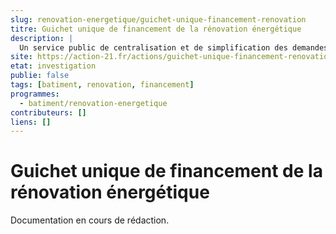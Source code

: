 ```yaml
---
slug: renovation-energetique/guichet-unique-financement-renovation
titre: Guichet unique de financement de la rénovation énergétique
description: |
  Un service public de centralisation et de simplification des demandes de financement dédiées à la rénovation énergétique de l'habitat.
site: https://action-21.fr/actions/guichet-unique-financement-renovation
etat: investigation
publie: false
tags: [batiment, renovation, financement]
programmes: 
  - batiment/renovation-energetique
contributeurs: []
liens: []
---
```


# Guichet unique de financement de la rénovation énergétique

Documentation en cours de rédaction.
